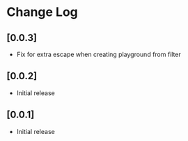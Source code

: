 # Change Log

## [0.0.3]

- Fix for extra escape when creating playground from filter

## [0.0.2]

- Initial release

## [0.0.1]

- Initial release
